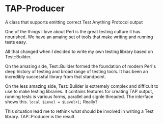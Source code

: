 TAP-Producer
============

A class that supports emitting correct Test Anything Protocol output

One of the things I love about Perl is the great testing culture it has nourished.
We have an amaing set of tools that make writing and  running tests easy.

All that changed when I decided to write my own testing library based on Test::Builder.

On the amazing side, Test::Builder formed the foundation of modern Perl's deep history of testing and broad range of testing tools.  It has been an incredibly successful library from that standpoint.

On the less amazing side, Test::Builder is extremely complex and difficult to use to make testing libraries.  It contains features for creating TAP output, running tests is various forms, parallel and signle threaded.  The interface shows this.  `local $Level = $Level+1;` Really?

This situation lead me to rethink what should be involved in writing a Test library.  TAP::Producer is the result.




